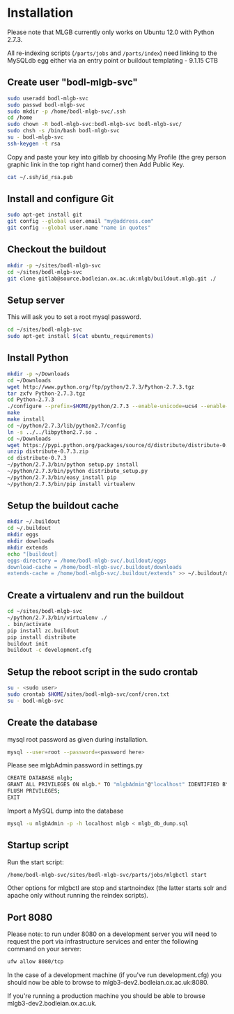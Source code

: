 Installation
============

Please note that MLGB currently only works on Ubuntu 12.0 with Python 2.7.3.

All re-indexing scripts (```/parts/jobs``` and ```/parts/index```) need linking to the MySQLdb egg either via an entry point or buildout templating - 9.1.15 CTB

Create user "bodl-mlgb-svc"
------------------
```bash
sudo useradd bodl-mlgb-svc
sudo passwd bodl-mlgb-svc
sudo mkdir -p /home/bodl-mlgb-svc/.ssh
cd /home
sudo chown -R bodl-mlgb-svc:bodl-mlgb-svc bodl-mlgb-svc/
sudo chsh -s /bin/bash bodl-mlgb-svc
su - bodl-mlgb-svc
ssh-keygen -t rsa
```
Copy and paste your key into gitlab by choosing My Profile (the grey person graphic link in the top right hand corner) then Add Public Key.

```bash
cat ~/.ssh/id_rsa.pub
```

Install and configure Git
-------------------------

```bash
sudo apt-get install git
git config --global user.email "my@address.com"
git config --global user.name "name in quotes"
```

Checkout the buildout
---------------------

```bash
mkdir -p ~/sites/bodl-mlgb-svc
cd ~/sites/bodl-mlgb-svc
git clone gitlab@source.bodleian.ox.ac.uk:mlgb/buildout.mlgb.git ./
```

Setup server
------------

This will ask you to set a root mysql password.

```bash
cd ~/sites/bodl-mlgb-svc
sudo apt-get install $(cat ubuntu_requirements)
```

Install Python
--------------

```bash
mkdir -p ~/Downloads
cd ~/Downloads
wget http://www.python.org/ftp/python/2.7.3/Python-2.7.3.tgz
tar zxfv Python-2.7.3.tgz
cd Python-2.7.3
./configure --prefix=$HOME/python/2.7.3 --enable-unicode=ucs4 --enable-shared LDFLAGS="-Wl,-rpath=/home/bodl-mlgb-svc/python/2.7.3/lib"
make
make install
cd ~/python/2.7.3/lib/python2.7/config
ln -s ../../libpython2.7.so .
cd ~/Downloads
wget https://pypi.python.org/packages/source/d/distribute/distribute-0.7.3.zip
unzip distribute-0.7.3.zip
cd distribute-0.7.3
~/python/2.7.3/bin/python setup.py install
~/python/2.7.3/bin/python distribute_setup.py
~/python/2.7.3/bin/easy_install pip
~/python/2.7.3/bin/pip install virtualenv
```

Setup the buildout cache
------------------------

```bash
mkdir ~/.buildout
cd ~/.buildout
mkdir eggs
mkdir downloads
mkdir extends
echo "[buildout]
eggs-directory = /home/bodl-mlgb-svc/.buildout/eggs
download-cache = /home/bodl-mlgb-svc/.buildout/downloads
extends-cache = /home/bodl-mlgb-svc/.buildout/extends" >> ~/.buildout/default.cfg
```

Create a virtualenv and run the buildout
----------------------------------------

```bash
cd ~/sites/bodl-mlgb-svc
~/python/2.7.3/bin/virtualenv ./
. bin/activate
pip install zc.buildout
pip install distribute
buildout init
buildout -c development.cfg
```

Setup the reboot script in the sudo crontab
-------------------------------------------

```bash
su - <sudo user>
sudo crontab $HOME/sites/bodl-mlgb-svc/conf/cron.txt
su - bodl-mlgb-svc
```

Create the database
-------------------

mysql root password as given during installation.

```bash
mysql --user=root --password=<password here>
```

Please see mlgbAdmin password in settings.py

```bash
CREATE DATABASE mlgb;
GRANT ALL PRIVILEGES ON mlgb.* TO "mlgbAdmin"@"localhost" IDENTIFIED BY "<password here>";
FLUSH PRIVILEGES;
EXIT
```

Import a MySQL dump into the database

```bash
mysql -u mlgbAdmin -p -h localhost mlgb < mlgb_db_dump.sql 
```


Startup script
--------------

Run the start script:

```bash
/home/bodl-mlgb-svc/sites/bodl-mlgb-svc/parts/jobs/mlgbctl start 
```

Other options for mlgbctl are stop and startnoindex (the latter starts solr and apache only without running the reindex scripts).


Port 8080
---------

Please note: to run under 8080 on a development server you will need to request the port via infrastructure services and enter the following command on your server:

```bash
ufw allow 8080/tcp
```

In the case of a development machine (if you've run development.cfg) you should now be able to browse to mlgb3-dev2.bodleian.ox.ac.uk:8080.

If you're running a production machine you should be able to browse mlgb3-dev2.bodleian.ox.ac.uk.

